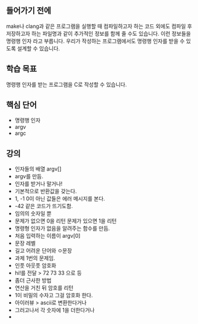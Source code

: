 ## 들어가기 전에

make나 clang과 같은 프로그램을 실행할 때 컴파일하고자 하는 코드 외에도 컴파일 후 저장하고자 하는 파일명과 같이 추가적인 정보를 함께 줄 수도 있습니다. 이런 정보들을 명령행 인자 라고 부릅니다. 우리가 작성하는 프로그램에서도 명령행 인자를 받을 수 있도록 설계할 수 있습니다.

## 학습 목표

명령행 인자를 받는 프로그램을 C로 작성할 수 있습니다.

## 핵심 단어

- 명령행 인자
- argv
- argc

## 강의

- 인자들의 배열 argv[]
- argv를 만듬.
- 인자를 받거나 말거나!
- 기본적으로 반환값을 갖는다.
- 1, -1 0이 아닌 값들은 에러 메시지를 본다.
- -42 같은 코드가 뜨기도함.
- 임의의 숫자일 뿐
- 문제가 없으면 0을 리턴 문제가 있으면 1을 리턴
- 명령형 인자가 없음을 알려주는 함수를 만듬.
- 처음 입력하는 이름이 argv[0]
- 문장 레벨
- 길고 어려운 단어와 ㅇ문장
- 과제 1번의 문제임.
- 인풋 아웃풋 암호화
- hi!를 전달 > 72 73 33 으로 등
- 좀더 근사한 방법
- 연산을 거친 뒤 암호를 리턴
- 1이 비밀의 수자고 그걸 암호화 한다.
- 아이러뷰 > ascii로 변환한다거나
- 그러고나서 각 숫자에 1을 더한다거나
-
